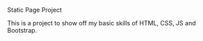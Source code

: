 Static Page Project

This is a project to show off my basic skills of HTML, CSS, JS and Bootstrap. 
